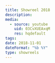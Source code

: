 ```yaml
---
title: Showreel 2018
description:
media:
  - source: youtube
    uid: 03CvXUEAxqM
    res: hqdefault
tags: 
date: 2018-11-01
dateFormat: "%b %Y"
type: showreels
---
```

